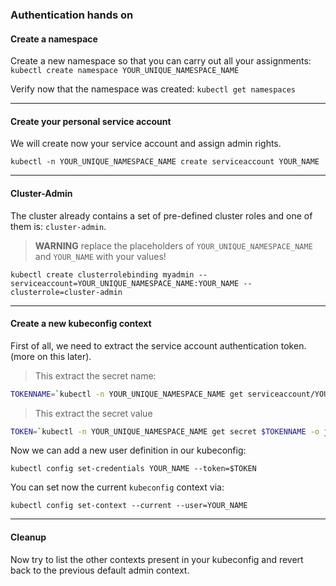 ### Authentication hands on

#### Create a namespace
Create a new namespace so that you can carry out all your assignments: `kubectl create namespace YOUR_UNIQUE_NAMESPACE_NAME`

Verify now that the namespace was created: `kubectl get namespaces`

---

#### Create your personal service account
We will create now your service account and assign admin rights.

`kubectl -n YOUR_UNIQUE_NAMESPACE_NAME create serviceaccount YOUR_NAME`

---

#### Cluster-Admin
The cluster already contains a set of pre-defined cluster roles and one of them is: `cluster-admin`.  

>**WARNING** replace the placeholders of `YOUR_UNIQUE_NAMESPACE_NAME` and `YOUR_NAME` with your values!

`kubectl create clusterrolebinding myadmin --serviceaccount=YOUR_UNIQUE_NAMESPACE_NAME:YOUR_NAME --clusterrole=cluster-admin`

---

#### Create a new kubeconfig context

First of all, we need to extract the service account authentication token. (more on this later).

>This extract the secret name:
```bash
TOKENNAME=`kubectl -n YOUR_UNIQUE_NAMESPACE_NAME get serviceaccount/YOUR_NAME -o jsonpath='{.secrets[0].name}'`
```

> This extract the secret value
```bash
TOKEN=`kubectl -n YOUR_UNIQUE_NAMESPACE_NAME get secret $TOKENNAME -o jsonpath='{.data.token}'| base64 --decode`
```

Now we can add a new user definition in our kubeconfig:  

`kubectl config set-credentials YOUR_NAME --token=$TOKEN`

You can set now the current `kubeconfig` context via:  

`kubectl config set-context --current --user=YOUR_NAME`

---

#### Cleanup

Now try to list the other contexts present in your kubeconfig and revert back to the previous default admin context.